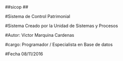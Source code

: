 ##sicop ##

#Sistema de Control Patrimonial

#Sistema Creado por la Unidad de Sistemas y Procesos 

#Autor: Victor Marquina Cardenas

#cargo: Programador / Especialista en Base de datos

#Fecha 08/11/2016

